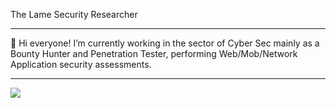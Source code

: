 The Lame Security Researcher

----------------------------------------------------------------

👋 Hi everyone! I’m currently working in the sector of 
Cyber Sec mainly as a Bounty Hunter and Penetration Tester,
performing Web/Mob/Network Application security assessments. 

----------------------------------------------------------------

<img src="https://profile-counter.glitch.me/pwnesec/count.svg">
